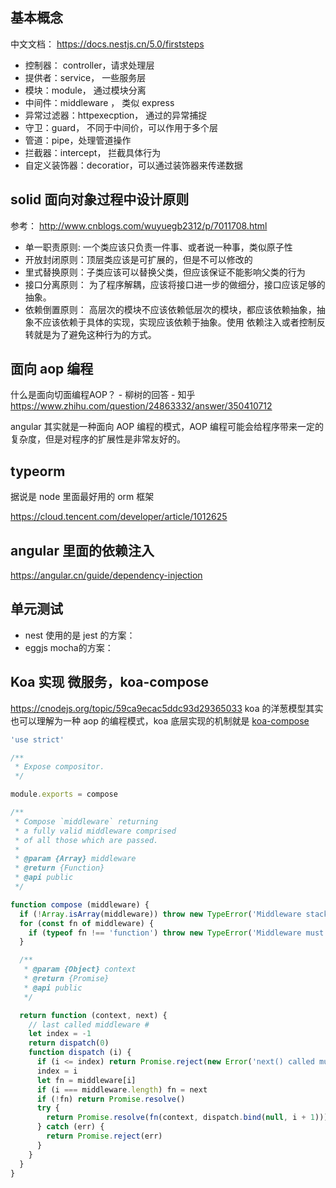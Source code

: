 ## 基本概念

中文文档： https://docs.nestjs.cn/5.0/firststeps

* 控制器： controller，请求处理层
* 提供者：service， 一些服务层
* 模块：module， 通过模块分离
* 中间件：middleware ， 类似 express 
* 异常过滤器：httpexecption， 通过的异常捕捉
* 守卫：guard， 不同于中间价，可以作用于多个层
* 管道：pipe，处理管道操作
* 拦截器：intercept， 拦截具体行为
* 自定义装饰器：decoratior，可以通过装饰器来传递数据 

## solid 面向对象过程中设计原则

参考： http://www.cnblogs.com/wuyuegb2312/p/7011708.html

* 单一职责原则:  一个类应该只负责一件事、或者说一种事，类似原子性
* 开放封闭原则：顶层类应该是可扩展的，但是不可以修改的
* 里式替换原则：子类应该可以替换父类，但应该保证不能影响父类的行为
* 接口分离原则： 为了程序解耦，应该将接口进一步的做细分，接口应该足够的抽象。
* 依赖倒置原则： 高层次的模块不应该依赖低层次的模块，都应该依赖抽象，抽象不应该依赖于具体的实现，实现应该依赖于抽象。使用 依赖注入或者控制反转就是为了避免这种行为的方式。

## 面向 aop 编程

什么是面向切面编程AOP？ - 柳树的回答 - 知乎 https://www.zhihu.com/question/24863332/answer/350410712

angular 其实就是一种面向 AOP 编程的模式，AOP 编程可能会给程序带来一定的复杂度，但是对程序的扩展性是非常友好的。

## typeorm 

据说是 node 里面最好用的 orm 框架

https://cloud.tencent.com/developer/article/1012625



## angular 里面的依赖注入

https://angular.cn/guide/dependency-injection


## 单元测试

* nest 使用的是 jest 的方案：
* eggjs mocha的方案：

## Koa 实现 微服务，koa-compose 

https://cnodejs.org/topic/59ca9ecac5ddc93d29365033
koa 的洋葱模型其实也可以理解为一种 aop 的编程模式，koa 底层实现的机制就是 [koa-compose](https://github.com/koajs/compose/)

```js
'use strict'

/**
 * Expose compositor.
 */

module.exports = compose

/**
 * Compose `middleware` returning
 * a fully valid middleware comprised
 * of all those which are passed.
 *
 * @param {Array} middleware
 * @return {Function}
 * @api public
 */

function compose (middleware) {
  if (!Array.isArray(middleware)) throw new TypeError('Middleware stack must be an array!')
  for (const fn of middleware) {
    if (typeof fn !== 'function') throw new TypeError('Middleware must be composed of functions!')
  }

  /**
   * @param {Object} context
   * @return {Promise}
   * @api public
   */

  return function (context, next) {
    // last called middleware #
    let index = -1
    return dispatch(0)
    function dispatch (i) {
      if (i <= index) return Promise.reject(new Error('next() called multiple times'))
      index = i
      let fn = middleware[i]
      if (i === middleware.length) fn = next
      if (!fn) return Promise.resolve()
      try {
        return Promise.resolve(fn(context, dispatch.bind(null, i + 1)));
      } catch (err) {
        return Promise.reject(err)
      }
    }
  }
}
```

